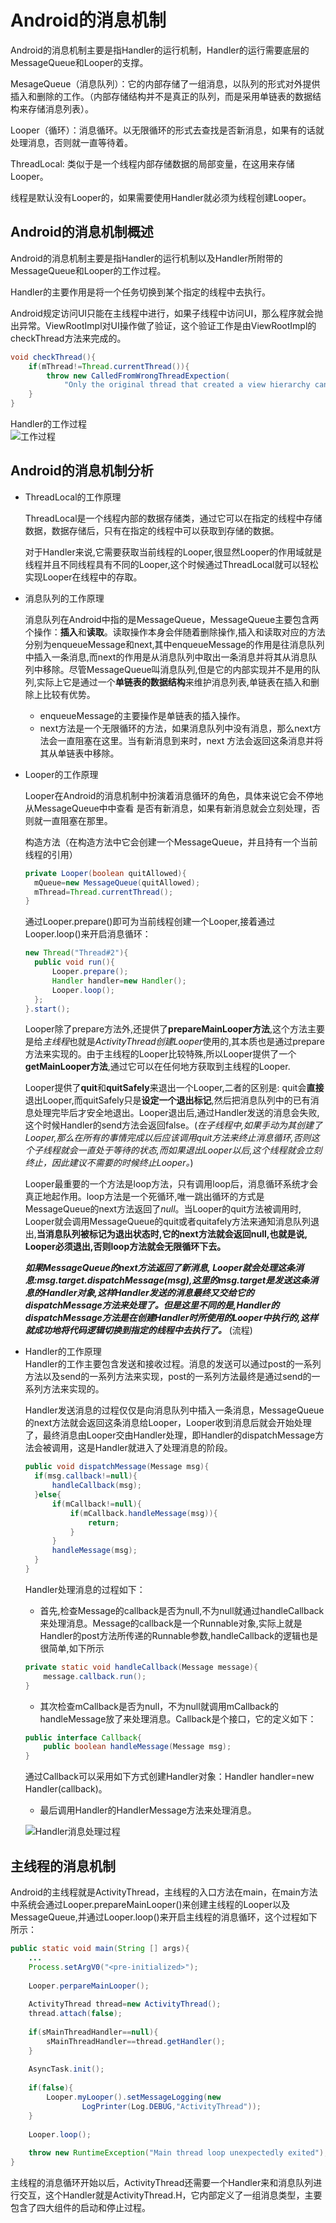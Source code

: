 # Android的消息机制  

Android的消息机制主要是指Handler的运行机制，Handler的运行需要底层的MessageQueue和Looper的支撑。  

MesageQueue（消息队列）：它的内部存储了一组消息，以队列的形式对外提供插入和删除的工作。（内部存储结构并不是真正的队列，而是采用单链表的数据结构来存储消息列表）。 

Looper（循环）：消息循环。以无限循环的形式去查找是否新消息，如果有的话就处理消息，否则就一直等待着。  

ThreadLocal: 类似于是一个线程内部存储数据的局部变量，在这用来存储Looper。

线程是默认没有Looper的，如果需要使用Handler就必须为线程创建Looper。

## **Android的消息机制概述**  

Android的消息机制主要是指Handler的运行机制以及Handler所附带的MessageQueue和Looper的工作过程。  

Handler的主要作用是将一个任务切换到某个指定的线程中去执行。  

Android规定访问UI只能在主线程中进行，如果子线程中访问UI，那么程序就会抛出异常。ViewRootImpl对UI操作做了验证，这个验证工作是由ViewRootImpl的checkThread方法来完成的。
```Java
void checkThread(){
    if(mThread!=Thread.currentThread()){
        throw new CalledFromWrongThreadExpection(
            "Only the original thread that created a view hierarchy can touch its views.");
    }
}
```

Handler的工作过程  
![工作过程](img/clipboard.png)

## **Android的消息机制分析**
- ThreadLocal的工作原理  

  ThreadLocal是一个线程内部的数据存储类，通过它可以在指定的线程中存储数据，数据存储后，只有在指定的线程中可以获取到存储的数据。  

  对于Handler来说,它需要获取当前线程的Looper,很显然Looper的作用域就是线程并且不同线程具有不同的Looper,这个时候通过ThreadLocal就可以轻松实现Looper在线程中的存取。

- 消息队列的工作原理

  消息队列在Android中指的是MessageQueue，MessageQueue主要包含两个操作：**插入**和**读取**。读取操作本身会伴随着删除操作,插入和读取对应的方法分别为enqueueMessage和next,其中enqueueMessage的作用是往消息队列中插入一条消息,而next的作用是从消息队列中取出一条消息并将其从消息队列中移除。尽管MessageQueue叫消息队列,但是它的内部实现并不是用的队列,实际上它是通过一个**单链表的数据结构**来维护消息列表,单链表在插入和删除上比较有优势。

    - enqueueMessage的主要操作是单链表的插入操作。
    - next方法是一个无限循环的方法，如果消息队列中没有消息，那么next方法会一直阻塞在这里。当有新消息到来时，next 方法会返回这条消息并将其从单链表中移除。

- Looper的工作原理  

  Looper在Android的消息机制中扮演着消息循环的角色，具体来说它会不停地从MessageQueue中中查看  是否有新消息，如果有新消息就会立刻处理，否则就一直阻塞在那里。  

  构造方法（在构造方法中它会创建一个MessageQueue，并且持有一个当前线程的引用）
  ```Java
  private Looper(boolean quitAllowed){
    mQueue=new MessageQueue(quitAllowed);
    mThread=Thread.currentThread();
  }
  ```

  通过Looper.prepare()即可为当前线程创建一个Looper,接着通过Looper.loop()来开启消息循环：
  ```Java
  new Thread("Thread#2"){
    public void run(){
        Looper.prepare();
        Handler handler=new Handler();
        Looper.loop();
    };
  }.start();
  ```
  Looper除了prepare方法外,还提供了**prepareMainLooper方法**,这个方法主要是给*主线程*也就是*ActivityThread创建Looper*使用的,其本质也是通过prepare方法来实现的。由于主线程的Looper比较特殊,所以Looper提供了一个**getMainLooper方法**,通过它可以在任何地方获取到主线程的Looper.  

  Looper提供了**quit**和**quitSafely**来退出一个Looper,二者的区别是: quit会**直接**退出Looper,而quitSafely只是**设定一个退出标记**,然后把消息队列中的已有消息处理完毕后才安全地退出。Looper退出后,通过Handler发送的消息会失败,这个时候Handler的send方法会返回false。(*在子线程中,如果手动为其创建了Looper,那么在所有的事情完成以后应该调用quit方法来终止消息循环,否则这个子线程就会一直处于等待的状态,而如果退出Looper以后,这个线程就会立刻终止，因此建议不需要的时候终止Looper。*)  

  Looper最重要的一个方法是loop方法，只有调用loop后，消息循环系统才会真正地起作用。loop方法是一个死循环,唯一跳出循环的方式是MessageQueue的next方法返回了*null*。当Looper的quit方法被调用时, Looper就会调用MessageQueue的quit或者quitafely方法来通知消息队列退出,**当消息队列被标记为退出状态时,它的next方法就会返回null,也就是说, Looper必须退出,否则loop方法就会无限循环下去。**

  ***如果MessageQueue的next方法返回了新消息, Looper就会处理这条消息:msg.target.dispatchMessage(msg),这里的msg.target是发送这条消息的Handler对象,这样Handler发送的消息最终又交给它的dispatchMessage方法来处理了。但是这里不同的是,Handler的dispatchMessage方法是在创建Handler时所使用的Looper中执行的,这样就成功地将代码逻辑切换到指定的线程中去执行了。*** (流程)

- Handler的工作原理  
  Handler的工作主要包含发送和接收过程。消息的发送可以通过post的一系列方法以及send的一系列方法来实现，post的一系列方法最终是通过send的一系列方法来实现的。

  Handler发送消息的过程仅仅是向消息队列中插入一条消息，MessageQueue的next方法就会返回这条消息给Looper，Looper收到消息后就会开始处理了，最终消息由Looper交由Handler处理，即Handler的dispatchMessage方法会被调用，这是Handler就进入了处理消息的阶段。
  ```Java
  public void dispatchMessage(Message msg){
    if(msg.callback!=null){
        handleCallback(msg);
    }else{
        if(mCallback!=null){
            if(mCallback.handleMessage(msg)){
                return;
            }
        }
        handleMessage(msg);
    }
  } 
  ```
  Handler处理消息的过程如下： 

    - 首先,检查Message的callback是否为null,不为null就通过handleCallback来处理消息。Message的callback是一个Runnable对象,实际上就是Handler的post方法所传递的Runnable参数,handleCallback的逻辑也是很简单,如下所示
    ```Java
    private static void handleCallback(Message message){
        message.callback.run();
    }
    ```
    - 其次检查mCallback是否为null，不为null就调用mCallback的handleMessage放了来处理消息。Callback是个接口，它的定义如下：
    ```Java
    public interface Callback{
        public boolean handleMessage(Message msg);
    }
    ```
    通过Callback可以采用如下方式创建Handler对象：Handler handler=new Handler(callback)。

    - 最后调用Handler的HandlerMessage方法来处理消息。

    ![Handler消息处理过程](img/handlerInfo.png)

## **主线程的消息机制**  

Android的主线程就是ActivityThread，主线程的入口方法在main，在main方法中系统会通过Looper.prepareMainLooper()来创建主线程的Looper以及MessageQueue,并通过Looper.loop()来开启主线程的消息循环，这个过程如下所示：
```java
public static void main(String [] args){
    ...
    Process.setArgV0("<pre-initialized>");
    
    Looper.perpareMainLooper();
    
    ActivityThread thread=new ActivityThread();
    thread.attach(false);
    
    if(sMainThreadHandler==null){
        sMainThreadHandler==thread.getHandler();
    }
    
    AsyncTask.init();
    
    if(false){
        Looper.myLooper().setMessageLogging(new
                LogPrinter(Log.DEBUG,"ActivityThread"));
    }
    
    Looper.loop();
    
    throw new RuntimeException("Main thread loop unexpectedly exited");
}
```
主线程的消息循环开始以后，ActivityThread还需要一个Handler来和消息队列进行交互，这个Handler就是ActivityThread.H，它内部定义了一组消息类型，主要包含了四大组件的启动和停止过程。
